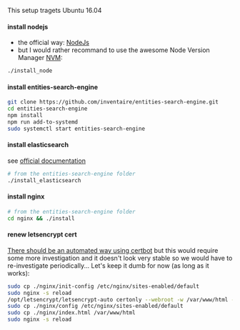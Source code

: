 This setup tragets Ubuntu 16.04

#### install nodejs
* the official way: [NodeJs](http://nodejs.org/)
* but I would rather recommand to use the awesome Node Version Manager [NVM](https://github.com/creationix/nvm):
```sh
./install_node
```

#### install entities-search-engine
```sh
git clone https://github.com/inventaire/entities-search-engine.git
cd entities-search-engine
npm install
npm run add-to-systemd
sudo systemctl start entities-search-engine
```

#### install elasticsearch
see [official documentation](https://www.elastic.co/guide/en/elasticsearch/reference/current/setup-repositories.html)
```sh
# from the entities-search-engine folder
./install_elasticsearch
```

#### install nginx
```sh
# from the entities-search-engine folder
cd nginx && ./install
```

#### renew letsencrypt cert
[There should be an automated way using certbot](http://letsencrypt.readthedocs.io/en/latest/using.html#renewal) but this would require some more investigation and it doesn't look very stable so we would have to re-investigate periodically... Let's keep it dumb for now (as long as it works):
```sh
sudo cp ./nginx/init-config /etc/nginx/sites-enabled/default
sudo nginx -s reload
/opt/letsencrypt/letsencrypt-auto certonly --webroot -w /var/www/html -d data.inventaire.io
sudo cp ./nginx/config /etc/nginx/sites-enabled/default
sudo cp ./nginx/index.html /var/www/html
sudo nginx -s reload
```
